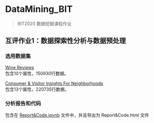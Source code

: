 # DataMining_BIT
> BIT2020 数据挖掘课程作业

## 互评作业1：数据探索性分析与数据预处理
### 选用数据集
[Wine Reviews](https://www.kaggle.com/zynicide/wine-reviews)  
包含10个属性，150930行数据。

[Consumer & Visitor Insights For Neighborhoods](https://www.kaggle.com/safegraph/visit-patterns-by-census-block-group)  
包含13个属性，220735行数据。

### 分析报告和代码
包含在 [Report&Code.ipynb](./Report&Code.ipynb) 文件中，并且导出为 Report&Code.html 文件

